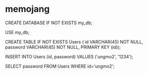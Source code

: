 # memojang
CREATE DATABASE IF NOT EXISTS my_db;

USE my_db;

CREATE TABLE IF NOT EXISTS Users (
id VARCHAR(45) NOT NULL,
password VARCHAR(45) NOT NULL,
PRIMARY KEY (id));

INSERT INTO Users (id, password) VALUES ('ungmo2', '1234');

SELECT password FROM Users WHERE id='ungmo2';

